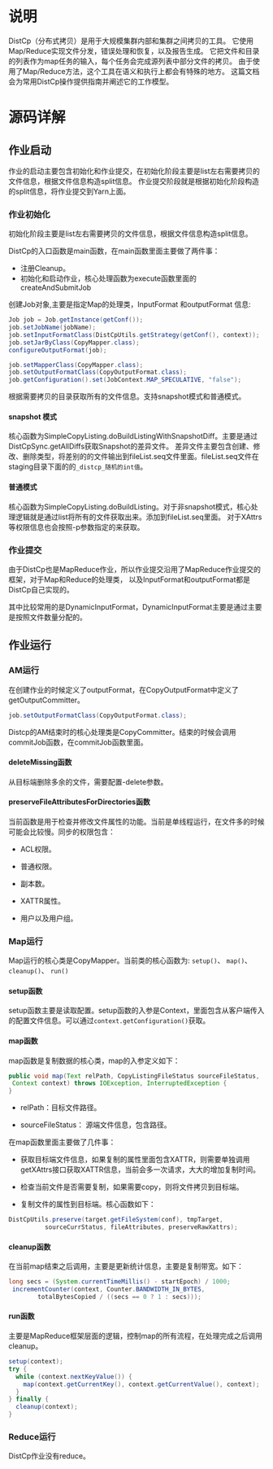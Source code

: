 # 说明

DistCp（分布式拷贝）是用于大规模集群内部和集群之间拷贝的工具。 
它使用Map/Reduce实现文件分发，错误处理和恢复，以及报告生成。 
它把文件和目录的列表作为map任务的输入，每个任务会完成源列表中部分文件的拷贝。 
由于使用了Map/Reduce方法，这个工具在语义和执行上都会有特殊的地方。 这篇文档会为常用DistCp操作提供指南并阐述它的工作模型。

# 源码详解

## 作业启动

作业的启动主要包含初始化和作业提交，在初始化阶段主要是list左右需要拷贝的文件信息，根据文件信息构造split信息。
作业提交阶段就是根据初始化阶段构造的split信息，将作业提交到Yarn上面。

### 作业初始化

初始化阶段主要是list左右需要拷贝的文件信息，根据文件信息构造split信息。

DistCp的入口函数是main函数，在main函数里面主要做了两件事：

- 注册Cleanup。
- 初始化和启动作业，核心处理函数为execute函数里面的createAndSubmitJob

创建Job对象,主要是指定Map的处理类，InputFormat 和outputFormat 信息:

```java
Job job = Job.getInstance(getConf());
job.setJobName(jobName);
job.setInputFormatClass(DistCpUtils.getStrategy(getConf(), context));
job.setJarByClass(CopyMapper.class);
configureOutputFormat(job);

job.setMapperClass(CopyMapper.class);
job.setOutputFormatClass(CopyOutputFormat.class);
job.getConfiguration().set(JobContext.MAP_SPECULATIVE, "false");
```

根据需要拷贝的目录获取所有的文件信息。支持snapshot模式和普通模式。

#### snapshot 模式

核心函数为SimpleCopyListing.doBuildListingWithSnapshotDiff。主要是通过DistCpSync.getAllDiffs获取Snapshot的差异文件。
差异文件主要包含创建、修改、删除类型，将差别的的文件输出到fileList.seq文件里面。fileList.seq文件在staging目录下面的的`_distcp_随机的int值`。

#### 普通模式

核心函数为SimpleCopyListing.doBuildListing。对于非snapshot模式，核心处理逻辑就是通过list将所有的文件获取出来。添加到fileList.seq里面。
对于XAttrs等权限信息也会按照-p参数指定的来获取。

### 作业提交

由于DistCp也是MapReduce作业，所以作业提交沿用了MapReduce作业提交的框架，对于Map和Reduce的处理类，
以及InputFormat和outputFormat都是DistCp自己实现的。

其中比较常用的是DynamicInputFormat，DynamicInputFormat主要是通过主要是按照文件数量分配的。

## 作业运行

### AM运行

在创建作业的时候定义了outputFormat，在CopyOutputFormat中定义了getOutputCommitter。

```java
job.setOutputFormatClass(CopyOutputFormat.class);
```

Distcp的AM结束时的核心处理类是CopyCommitter。结束的时候会调用commitJob函数，在commitJob函数里面。

#### deleteMissing函数

从目标端删除多余的文件，需要配置-delete参数。

#### preserveFileAttributesForDirectories函数

当前函数是用于检查并修改文件属性的功能。当前是单线程运行，在文件多的时候可能会比较慢。同步的权限包含：

- ACL权限。

- 普通权限。

- 副本数。

- XATTR属性。

- 用户以及用户组。

### Map运行

Map运行的核心类是CopyMapper。当前类的核心函数为: `setup()`、 `map()`、 `cleanup()`、 `run()`

#### setup函数

setup函数主要是读取配置。setup函数的入参是Context，里面包含从客户端传入的配置文件信息。可以通过`context.getConfiguration()`获取。

#### map函数

map函数是复制数据的核心类，map的入参定义如下：

```java
public void map(Text relPath, CopyListingFileStatus sourceFileStatus,  
 Context context) throws IOException, InterruptedException {
}
```

- relPath：目标文件路径。

- sourceFileStatus： 源端文件信息，包含路径。

在map函数里面主要做了几件事：

- 获取目标端文件信息，如果复制的属性里面包含XATTR，则需要单独调用getXAttrs接口获取XATTR信息，当前会多一次请求，大大的增加复制时间。

- 检查当前文件是否需要复制，如果需要copy，则将文件拷贝到目标端。

- 复制文件的属性到目标端。核心函数如下：

```java
DistCpUtils.preserve(target.getFileSystem(conf), tmpTarget,
          sourceCurrStatus, fileAttributes, preserveRawXattrs);
```



#### cleanup函数

在当前map结束之后调用，主要是更新统计信息，主要是复制带宽。如下：

```java
long secs = (System.currentTimeMillis() - startEpoch) / 1000;
 incrementCounter(context, Counter.BANDWIDTH_IN_BYTES,
        totalBytesCopied / ((secs == 0 ? 1 : secs)));
```

#### run函数

主要是MapReduce框架层面的逻辑，控制map的所有流程，在处理完成之后调用cleanup。

```java
setup(context);
try {
  while (context.nextKeyValue()) {
    map(context.getCurrentKey(), context.getCurrentValue(), context);
  }
} finally {
  cleanup(context);
}
```





### Reduce运行

DistCp作业没有reduce。
